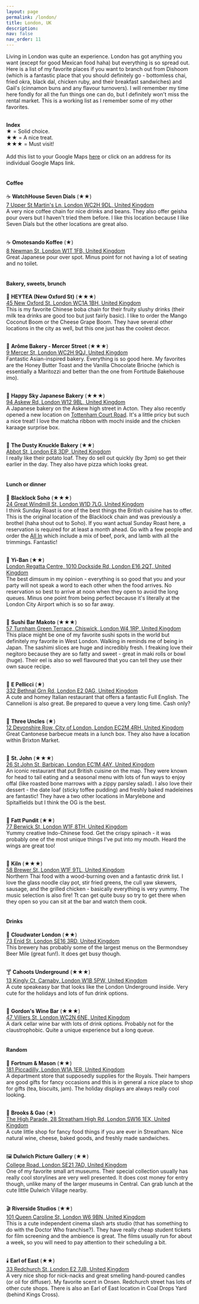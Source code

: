 ```yaml
---
layout: page
permalink: /london/
title: London, UK
description: 
nav: false 
nav_order: 11
---
```


Living in London was quite an experience. London has got anything you want (except for good Mexican food haha) but everything is so spread out. Here is a list of my favorite places if you want to branch out from Dishoom (which is a fantastic place that you should definitely go - bottomless chai, fried okra, black dal, chicken ruby, and their breakfast sandwiches) and Gail's (cinnamon buns and any flavour turnovers). I will remember my time here fondly for all the fun things one can do, but I definitely won't miss the rental market. This is a working list as I remember some of my other favorites. <br>
<br>

<b>Index</b><br>
★ = Solid choice. <br>
★★ = A nice treat. <br>
★★★ = Must visit! <br>
<br>
Add this list to your Google Maps [here](https://maps.app.goo.gl/RijFq5xyC7vRaQtS8) or click on an address for its individual Google Maps link.  
<br>

<!---coffee and sweets and baked goods--->
#### Coffee

☕ <b>WatchHouse Seven Dials</b> (★★)<br>
[7 Upper St Martin's Ln, London WC2H 9DL, United Kingdom](https://maps.app.goo.gl/W8VcCQzCZVXEDjTi9) <br>
A very nice coffee chain for nice drinks and beans. They also offer geisha pour overs but I haven't tried them before. I like this location because I like Seven Dials but the other locations are great also.<br>
<br>

☕ <b>Omotesando Koffee</b> (★)<br>
[8 Newman St, London W1T 1FB, United Kingdom](https://maps.app.goo.gl/3gyHLTmiNzcybCbz5)<br>
Great Japanese pour over spot. Minus point for not having a lot of seating and no toilet.<br>
<br>

#### Bakery, sweets, brunch

🧋 <b>HEYTEA (New Oxford St)</b> (★★★)<br>
[45 New Oxford St, London WC1A 1BH, United Kingdom](https://maps.app.goo.gl/dcTpHraoeZEf92mq9)<br>
This is my favorite Chinese boba chain for their fruity slushy drinks (their milk tea drinks are good too but just fairly basic). I like to order the Mango Coconut Boom or the Cheese Grape Boom. They have several other locations in the city as well, but this one just has the coolest decor. <br>
<br>

🥐 <b>Arôme Bakery - Mercer Street</b> (★★★)<br>
[9 Mercer St, London WC2H 9QJ, United Kingdom](https://maps.app.goo.gl/ESjAqb9uXTzrwdEB7)<br>
Fantastic Asian-inspired bakery. Everything is so good here. My favorites are the Honey Butter Toast and the Vanilla Chocolate Brioche  (which is essentially a Maritozzi and better than the one from Fortitude Bakehouse imo). <br>
<br>

🥐 <b>Happy Sky Japanese Bakery</b> (★★★)<br>
[94 Askew Rd, London W12 9BL, United Kingdom](https://maps.app.goo.gl/DXihtYNUxDfcy8oy8)<br>
A Japanese bakery on the Askew high street in Acton. They also recently opened a new location on [Tottenham Court Road](https://maps.app.goo.gl/iMJGr2eHmFxfrkvg9). It's a little pricy but such a nice treat! I love the matcha ribbon with mochi inside and the chicken karaage surprise box. <br>
<br>

🥖 <b>The Dusty Knuckle Bakery</b> (★★)<br>
[Abbot St, London E8 3DP, United Kingdom](https://maps.app.goo.gl/buLAYjtio6mrdNa37)<br>
I really like their potato loaf. They do sell out quickly (by 3pm) so get their earlier in the day. They also have pizza which looks great.<br>
<br>

<!---all sorts of food!-->
#### Lunch or dinner

🥩 <b>Blacklock Soho</b> (★★★)<br>
[24 Great Windmill St, London W1D 7LG, United Kingdom](https://maps.app.goo.gl/3mcqco2RmJsAHXoRA) <br>
I think Sunday Roast is one of the best things the British cuisine has to offer. This is the original location of the Blacklock chain and was previously a brothel (haha shout out to Soho). If you want actual Sunday Roast here, a reservation is required for at least a month ahead. Go with a few people and order the [All In](https://theblacklock.com/menus/) which include a mix of beef, pork, and lamb with all the trimmings. Fantastic! <br>
<br>

🍲 <b>Yi-Ban</b> (★★)<br>
[London Regatta Centre, 1010 Dockside Rd, London E16 2QT, United Kingdom](https://maps.app.goo.gl/CB8BYFWR1gLCfBrq6)<br>
The best dimsum in my opinion - everything is so good that you and your party will not speak a word to each other when the food arrives. No reservation so best to arrive at noon when they open to avoid the long queues. Minus one point from being perfect because it's literally at the London City Airport which is so so far away.<br>
<br>

🍣 <b>Sushi Bar Makoto</b> (★★★)<br>
[57 Turnham Green Terrace, Chiswick, London W4 1RP, United Kingdom](https://maps.app.goo.gl/e9msWANj4QzzgrL4A)<br>
This place might be one of my favorite sushi spots in the world but definitely my favorite in West London. Walking in reminds me of being in Japan. The sashimi slices are huge and incredibly fresh. I freaking love their negitoro because they are so fatty and sweet - great in maki rolls or bowl (huge). Their eel is also so well flavoured that you can tell they use their own sauce recipe. <br>
<br>

🥞 <b>E Pellicci</b> (★)<br>
[332 Bethnal Grn Rd, London E2 0AG, United Kingdom](https://maps.app.goo.gl/D5wQXAP9BiRuvDVe6)<br>
A cute and homey Italian restaurant that offers a fantastic Full English. The Cannelloni is also great. Be prepared to queue a very long time. Cash only? <br>
<br>

🥩 <b>Three Uncles</b> (★)<br>
[12 Devonshire Row, City of London, London EC2M 4RH, United Kingdom](https://maps.app.goo.gl/vs3kkuGNakmKFNkT7)<br>
Great Cantonese barbecue meats in a lunch box. They also have a location within Brixton Market.<br>
<br>

🥩 <b>St. John</b> (★★★)<br>
[26 St John St, Barbican, London EC1M 4AY, United Kingdom](https://maps.app.goo.gl/jmV2zWJqtZrCcb4N6)<br>
An iconic restaurant that put British cuisine on the map. They were known for head to tail eating and a seasonal menu with lots of fun ways to enjoy offal (like roasted bone marrows with a zippy parsley salad). I also love their dessert - the date loaf (sticky toffee pudding) and freshly baked madeleines are fantastic! They have a two other locations in Marylebone and Spitalfields but I think the OG is the best.<br>
<br>

🍲 <b>Fatt Pundit</b> (★★)<br>
[77 Berwick St, London W1F 8TH, United Kingdom](https://maps.app.goo.gl/H2MersCpqST3yeBDA)<br>
Yummy creative Indo-Chinese food. Get the crispy spinach - it was probably one of the most unique things I've put into my mouth. Heard the wings are great too! <br>
<br>

🍲 <b>Kiln</b> (★★★)<br>
[58 Brewer St, London W1F 9TL, United Kingdom](https://maps.app.goo.gl/H6nz7jb9iMkntjf29)<br>
Northern Thai food with a wood-burning oven and a fantastic drink list. I love the glass noodle clay pot, stir fried greens, the cull yaw skewers, sausage, and the grilled chicken - basically everything is very yummy. The music selection is also fire! Tt can get quite busy so try to get there when they open so you can sit at the bar and watch them cook. <br>
<br>

<!---alcohol-->
#### Drinks

🍻 <b>Cloudwater London</b> (★★)<br>
[73 Enid St, London SE16 3RD, United Kingdom](https://maps.app.goo.gl/W4qw4txzAyXJNjVdA)<br>
This brewery has probably some of the largest menus on the Bermondsey Beer Mile (great fun!). It does get busy though. <br>
<br>

🍸 <b>Cahoots Underground</b> (★★★)<br>
[13 Kingly Ct, Carnaby, London W1B 5PW, United Kingdom](https://maps.app.goo.gl/PipwUtgYGmam3Vvn7)<br>
A cute speakeasy bar that looks like the London Underground inside. Very cute for the holidays and lots of fun drink options. <br>
<br>

🍷 <b>Gordon's Wine Bar</b> (★★★)<br>
[47 Villiers St, London WC2N 6NE, United Kingdom](https://maps.app.goo.gl/s9AnA1GXzy4bKAP97)<br>
A dark cellar wine bar with lots of drink options. Probably not for the claustrophobic. Quite a unique experience but a long queue.<br>
<br>


<!---shops etc.-->
#### Random

🧺 <b>Fortnum & Mason</b> (★★)<br>
[181 Piccadilly, London W1A 1ER, United Kingdom](https://maps.app.goo.gl/jEeTMpGpdRYJseHV7)<br>
A department store that supposedly supplies for the Royals. Their hampers are good gifts for fancy occasions and this is in general a nice place to shop for gifts (tea, biscuits, jam). The holiday displays are always really cool looking.<br>
<br>

🧺 <b>Brooks & Gao</b> (★)<br>
[The High Parade, 28 Streatham High Rd, London SW16 1EX, United Kingdom](https://maps.app.goo.gl/sXTdbwsr8p28ooYHA)<br>
A cute little shop for fancy food things if you are ever in Streatham. Nice natural wine, cheese, baked goods, and freshly made sandwiches. <br>
<br>

🖼️ <b>Dulwich Picture Gallery</b> (★★)<br>
[College Road, London SE21 7AD, United Kingdom](https://maps.app.goo.gl/FHDr3TFpPVwVZJtK9)<br>
One of my favorite small art museums. Their special collection usually has really cool storylines are very well presented. It does cost money for entry though, unlike many of the larger museums in Central. Can grab lunch at the cute little Dulwich Village nearby. <br>
<br>

🎬 <b>Riverside Studios</b> (★★)<br>
[101 Queen Caroline St, London W6 9BN, United Kingdom](https://maps.app.goo.gl/MXa4VkX8MokYdDd17)<br>
This is a cute independent cinema slash arts studio (that has something to do with the Doctor Who franchise?). They have really cheap student tickets for film screening and the ambience is great. The films usually run for about a week, so you will need to pay attention to their scheduling a bit.<br>
<br>

🕯️ <b>Earl of East</b> (★★)<br>
[33 Redchurch St, London E2 7JB, United Kingdom](https://maps.app.goo.gl/4g1ppCrTKWJat7s56)<br>
A very nice shop for nick-nacks and great smelling hand-poured candles (or oil for diffuser). My favorite scent in Onsen. Redchurch street has lots of other cute shops. There is also an Earl of East location in Coal Drops Yard (behind Kings Cross). <br>
<br>